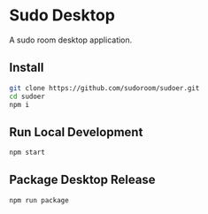 # Sudo Desktop
A sudo room desktop application.

## Install
```bash
git clone https://github.com/sudoroom/sudoer.git
cd sudoer
npm i
```

## Run Local Development
```bash
npm start
```

## Package Desktop Release
```bash
npm run package
```
